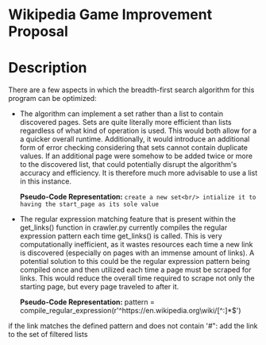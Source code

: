 # Wikipedia Game Improvement Proposal

# Description
There are a few aspects in which the breadth-first search algorithm for this program can be optimized:

* The algorithm can implement a set rather than a list to contain discovered pages. Sets are quite literally more efficient than lists regardless of what kind of operation is used. This would both allow for a
  a quicker overall runtime. Additionally, it would introduce an additional form of error checking considering that sets cannot contain duplicate values. If an additional page were somehow to be added twice or more
  to the discovered list, that could potentially disrupt the algorithm's accuracy and efficiency. It is therefore much more advisable to use a list in this instance.

  __Pseudo-Code Representation:__ ```
  create a new set<br/>
  intialize it to having the start_page as its sole value
                                  ```

*  The regular expression matching feature that is present within the get_links() function in crawler.py currently compiles the regular expression pattern each time get_links() is called. This is very computationally inefficient, as it wastes resources each time a new link is discovered (especially on pages with an immense amount of links). A potential solution to this could be the regular expression pattern being compiled once and then utilized each time a page must be scraped for links. This would reduce the overall time required to scrape not only the starting page, but every page traveled to after it.

    __Pseudo-Code Representation:__ 
pattern = compile_regular_expression(r'^https://en\.wikipedia\.org\wiki/[^:]*$')

if the link matches the defined pattern and does not contain '#":
  add the link to the set of filtered lists
